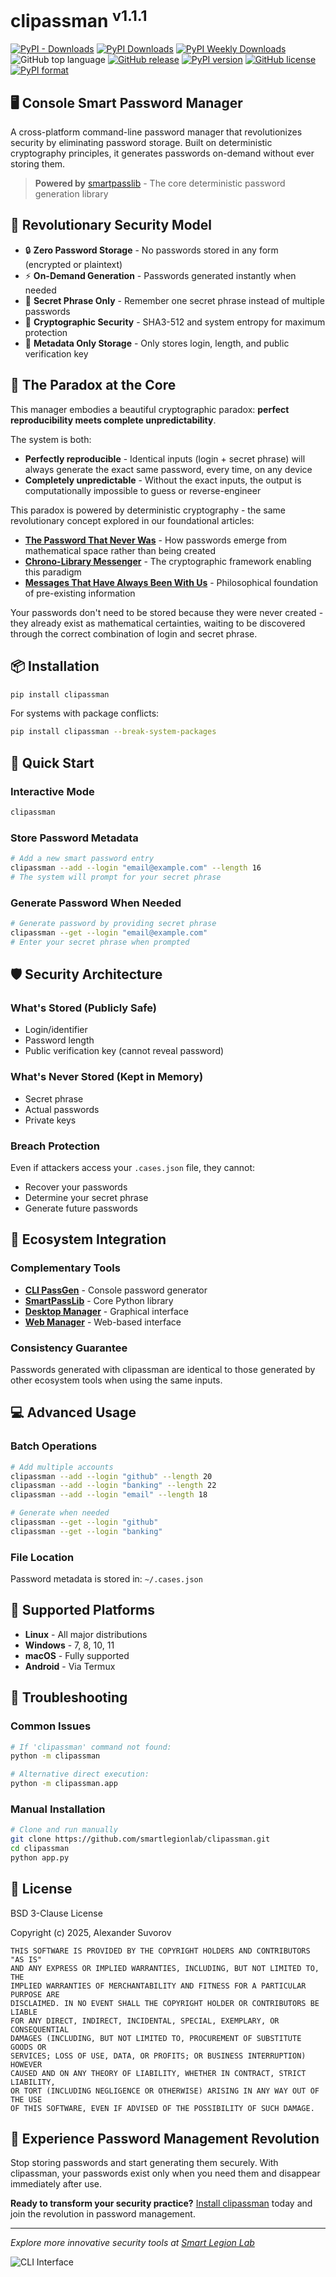# clipassman <sup>v1.1.1</sup>

[![PyPI - Downloads](https://img.shields.io/pypi/dm/clipassman?label=pypi%20downloads)](https://pypi.org/project/clipassman/)
[![PyPI Downloads](https://static.pepy.tech/badge/clipassman)](https://pepy.tech/projects/clipassman)
[![PyPI Weekly Downloads](https://static.pepy.tech/badge/clipassman/week)](https://pepy.tech/projects/clipassman)
![GitHub top language](https://img.shields.io/github/languages/top/smartlegionlab/clipassman)
[![GitHub release](https://img.shields.io/github/v/release/smartlegionlab/clipassman)](https://github.com/smartlegionlab/clipassman/)
[![PyPI version](https://img.shields.io/pypi/v/clipassman)](https://pypi.org/project/clipassman)
[![GitHub license](https://img.shields.io/github/license/smartlegionlab/clipassman)](https://github.com/smartlegionlab/clipassman/blob/master/LICENSE)
[![PyPI format](https://img.shields.io/pypi/format/clipassman)](https://pypi.org/project/clipassman)

## 🖥️ Console Smart Password Manager

A cross-platform command-line password manager that revolutionizes security by eliminating password storage. Built on deterministic cryptography principles, it generates passwords on-demand without ever storing them.

> **Powered by** [smartpasslib](https://github.com/smartlegionlab/smartpasslib) - The core deterministic password generation library

## 🌟 Revolutionary Security Model

- 🔒 **Zero Password Storage** - No passwords stored in any form (encrypted or plaintext)
- ⚡ **On-Demand Generation** - Passwords generated instantly when needed
- 🧠 **Secret Phrase Only** - Remember one secret phrase instead of multiple passwords
- 🔐 **Cryptographic Security** - SHA3-512 and system entropy for maximum protection
- 📁 **Metadata Only Storage** - Only stores login, length, and public verification key

## 🌌 The Paradox at the Core

This manager embodies a beautiful cryptographic paradox: **perfect reproducibility meets complete unpredictability**. 

The system is both:
- **Perfectly reproducible** - Identical inputs (login + secret phrase) will always generate the exact same password, every time, on any device
- **Completely unpredictable** - Without the exact inputs, the output is computationally impossible to guess or reverse-engineer

This paradox is powered by deterministic cryptography - the same revolutionary concept explored in our foundational articles:
- [**The Password That Never Was**](https://dev.to/smartlegionlab/the-password-that-never-was-how-to-access-secrets-that-were-always-there-smart-password-library-4h16) - How passwords emerge from mathematical space rather than being created
- [**Chrono-Library Messenger**](https://dev.to/smartlegionlab/i-created-a-messenger-that-doesnt-send-any-data-heres-how-it-works-4ecp) - The cryptographic framework enabling this paradigm
- [**Messages That Have Always Been With Us**](https://dev.to/smartlegionlab/the-magic-of-messages-that-have-always-been-with-us-48gp) - Philosophical foundation of pre-existing information

Your passwords don't need to be stored because they were never created - they already exist as mathematical certainties, waiting to be discovered through the correct combination of login and secret phrase.

## 📦 Installation

```bash
pip install clipassman
```

For systems with package conflicts:
```bash
pip install clipassman --break-system-packages
```

## 🚀 Quick Start

### Interactive Mode
```bash
clipassman
```

### Store Password Metadata
```bash
# Add a new smart password entry
clipassman --add --login "email@example.com" --length 16
# The system will prompt for your secret phrase
```

### Generate Password When Needed
```bash
# Generate password by providing secret phrase
clipassman --get --login "email@example.com"
# Enter your secret phrase when prompted
```

## 🛡️ Security Architecture

### What's Stored (Publicly Safe)
- Login/identifier
- Password length
- Public verification key (cannot reveal password)

### What's Never Stored (Kept in Memory)
- Secret phrase
- Actual passwords
- Private keys

### Breach Protection
Even if attackers access your `.cases.json` file, they cannot:
- Recover your passwords
- Determine your secret phrase
- Generate future passwords

## 🔄 Ecosystem Integration

### Complementary Tools
- [**CLI PassGen**](https://github.com/smartlegionlab/clipassgen/) - Console password generator
- [**SmartPassLib**](https://github.com/smartlegionlab/smartpasslib/) - Core Python library
- [**Desktop Manager**](https://github.com/smartlegionlab/smart-password-manager-desktop) - Graphical interface
- [**Web Manager**](https://github.com/smartlegionlab/smart-password-manager) - Web-based interface

### Consistency Guarantee
Passwords generated with clipassman are identical to those generated by other ecosystem tools when using the same inputs.

## 💻 Advanced Usage

### Batch Operations
```bash
# Add multiple accounts
clipassman --add --login "github" --length 20
clipassman --add --login "banking" --length 22
clipassman --add --login "email" --length 18

# Generate when needed
clipassman --get --login "github"
clipassman --get --login "banking"
```

### File Location
Password metadata is stored in: `~/.cases.json`

## 🤝 Supported Platforms

- **Linux** - All major distributions
- **Windows** - 7, 8, 10, 11
- **macOS** - Fully supported
- **Android** - Via Termux

## 🐛 Troubleshooting

### Common Issues
```bash
# If 'clipassman' command not found:
python -m clipassman

# Alternative direct execution:
python -m clipassman.app
```

### Manual Installation
```bash
# Clone and run manually
git clone https://github.com/smartlegionlab/clipassman.git
cd clipassman
python app.py
```

## 📜 License

BSD 3-Clause License

Copyright (c) 2025, Alexander Suvorov

```
THIS SOFTWARE IS PROVIDED BY THE COPYRIGHT HOLDERS AND CONTRIBUTORS "AS IS"
AND ANY EXPRESS OR IMPLIED WARRANTIES, INCLUDING, BUT NOT LIMITED TO, THE
IMPLIED WARRANTIES OF MERCHANTABILITY AND FITNESS FOR A PARTICULAR PURPOSE ARE
DISCLAIMED. IN NO EVENT SHALL THE COPYRIGHT HOLDER OR CONTRIBUTORS BE LIABLE
FOR ANY DIRECT, INDIRECT, INCIDENTAL, SPECIAL, EXEMPLARY, OR CONSEQUENTIAL
DAMAGES (INCLUDING, BUT NOT LIMITED TO, PROCUREMENT OF SUBSTITUTE GOODS OR
SERVICES; LOSS OF USE, DATA, OR PROFITS; OR BUSINESS INTERRUPTION) HOWEVER
CAUSED AND ON ANY THEORY OF LIABILITY, WHETHER IN CONTRACT, STRICT LIABILITY,
OR TORT (INCLUDING NEGLIGENCE OR OTHERWISE) ARISING IN ANY WAY OUT OF THE USE
OF THIS SOFTWARE, EVEN IF ADVISED OF THE POSSIBILITY OF SUCH DAMAGE.
```

## 🌟 Experience Password Management Revolution

Stop storing passwords and start generating them securely. With clipassman, your passwords exist only when you need them and disappear immediately after use.

**Ready to transform your security practice?** [Install clipassman](https://pypi.org/project/clipassman/) today and join the revolution in password management.

---

*Explore more innovative security tools at [Smart Legion Lab](https://github.com/smartlegionlab)*

![CLI Interface](https://github.com/smartlegionlab/clipassman/raw/master/data/images/clipassman.png)

